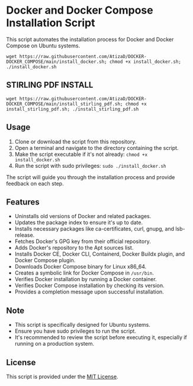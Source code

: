# Docker and Docker Compose Installation Script

This script automates the installation process for Docker and Docker Compose on Ubuntu systems.
`````
wget https://raw.githubusercontent.com/AtizaD/DOCKER-DOCKER_COMPOSE/main/install_docker.sh; chmod +x install_docker.sh; ./install_docker.sh
`````
## STIRLING PDF INSTALL
`````
wget https://raw.githubusercontent.com/AtizaD/DOCKER-DOCKER_COMPOSE/main/install_stirling_pdf.sh; chmod +x install_stirling_pdf.sh; ./install_stirling_pdf.sh
`````

## Usage

1. Clone or download the script from this repository.
2. Open a terminal and navigate to the directory containing the script.
3. Make the script executable if it's not already: `chmod +x install_docker.sh`
4. Run the script with sudo privileges: `sudo ./install_docker.sh`

The script will guide you through the installation process and provide feedback on each step.

## Features

- Uninstalls old versions of Docker and related packages.
- Updates the package index to ensure it's up to date.
- Installs necessary packages like ca-certificates, curl, gnupg, and lsb-release.
- Fetches Docker's GPG key from their official repository.
- Adds Docker's repository to the Apt sources list.
- Installs Docker CE, Docker CLI, Containerd, Docker Buildx plugin, and Docker Compose plugin.
- Downloads Docker Compose binary for Linux x86_64.
- Creates a symbolic link for Docker Compose in `/usr/bin`.
- Verifies Docker installation by running a Docker container.
- Verifies Docker Compose installation by checking its version.
- Provides a completion message upon successful installation.

## Note

- This script is specifically designed for Ubuntu systems.
- Ensure you have sudo privileges to run the script.
- It's recommended to review the script before executing it, especially if running on a production system.

## License

This script is provided under the [MIT License](LICENSE).
